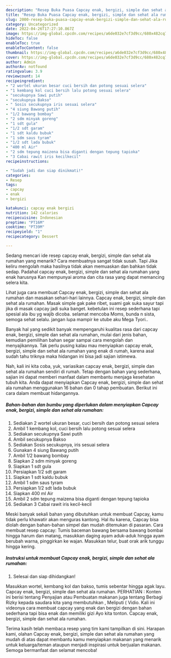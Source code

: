 ```yaml
---
description: "Resep Buka Puasa Capcay enak, bergizi, simple dan sehat ala rumahan Anti Gagal"
title: "Resep Buka Puasa Capcay enak, bergizi, simple dan sehat ala rumahan Anti Gagal"
slug: 2000-resep-buka-puasa-capcay-enak-bergizi-simple-dan-sehat-ala-rumahan-anti-gagal
category: Uncategorized
date: 2022-04-26T17:27:10.867Z
image: https://img-global.cpcdn.com/recipes/a6de032e7cf3d9cc/680x482cq70/capcay-enak-bergizi-simple-dan-sehat-ala-rumahan-foto-resep-utama.jpg
hideToc: false
enableToc: true
enableTocContent: false
thumbnail: https://img-global.cpcdn.com/recipes/a6de032e7cf3d9cc/680x482cq70/capcay-enak-bergizi-simple-dan-sehat-ala-rumahan-foto-resep-utama.jpg
cover: https://img-global.cpcdn.com/recipes/a6de032e7cf3d9cc/680x482cq70/capcay-enak-bergizi-simple-dan-sehat-ala-rumahan-foto-resep-utama.jpg
author: Admin
authorAv: notfound
ratingvalue: 3.9
reviewcount: 14
recipeingredient:
- "2 wortel ukuran besar cuci bersih dan potong sesuai selera"
- "1 kembang kol cuci bersih lalu potong sesuai selera"
- "secukupnya Sawi putih"
- "secukupnya Bakso"
- " Sosis secukupnya iris sesuai selera"
- "4 siung Bawang putih"
- "1/2 bawang bombay"
- "2 sdm minyak goreng"
- "1 sdt gula"
- "1/2 sdt garam"
- "1 sdt kaldu bubuk"
- "1 sdm saus tyram"
- "1/2 sdt lada bubuk"
- "400 ml Air"
- "2 sdm tepung maizena bisa diganti dengan tepung tapioka"
- "3 Cabai rawit iris kecilkecil"
recipeinstructions:

- "Sudah jadi dan siap dinikmati!"
categories:
- Resep
tags:
- capcay
- enak
- bergizi

katakunci: capcay enak bergizi 
nutrition: 142 calories
recipecuisine: Indonesian
preptime: "PT16M"
cooktime: "PT39M"
recipeyield: "1"
recipecategory: Dessert

---
```



Sedang mencari ide resep capcay enak, bergizi, simple dan sehat ala rumahan yang menarik? Cara membuatnya sangat tidak susah. Tapi Jika keliru mengolah maka hasilnya tidak akan memuaskan dan bahkan tidak sedap. Padahal capcay enak, bergizi, simple dan sehat ala rumahan yang enak harusnya Kan mempunyai aroma dan cita rasa yang dapat memancing selera kita.


Lihat juga cara membuat Capcay enak, bergizi, simple dan sehat ala rumahan dan masakan sehari-hari lainnya. Capcay enak, bergizi, simple dan sehat ala rumahan. Masak simple gak pake ribet, suami gak suka sayur tapi jika di masak capcay jadi suka banget. kebetulan ini resep sederhana tapi spesial ala ibu yg wajib dicoba. selamat mencoba Moms, bunda n sista, semoga sehat selalu. jangan lupa mampir ke utube aku Mega Tyori..

Banyak hal yang sedikit banyak mempengaruhi kualitas rasa dari capcay enak, bergizi, simple dan sehat ala rumahan, mulai dari jenis bahan, kemudian pemilihan bahan segar sampai cara mengolah dan menyajikannya. Tak perlu pusing kalau mau menyiapkan capcay enak, bergizi, simple dan sehat ala rumahan yang enak di rumah, karena asal sudah tahu triknya maka hidangan ini bisa jadi sajian istimewa.


Nah, kali ini kita coba, yuk, variasikan capcay enak, bergizi, simple dan sehat ala rumahan sendiri di rumah. Tetap dengan bahan yang sederhana, sajian ini dapat memberi manfaat dalam membantu menjaga kesehatan tubuh kita. Anda dapat menyiapkan Capcay enak, bergizi, simple dan sehat ala rumahan menggunakan 16 bahan dan 0 tahap pembuatan. Berikut ini cara dalam membuat hidangannya.

<!--inarticleads1-->

##### Bahan-bahan dan bumbu yang diperlukan dalam menyiapkan Capcay enak, bergizi, simple dan sehat ala rumahan:

1. Sediakan 2 wortel ukuran besar, cuci bersih dan potong sesuai selera
1. Ambil 1 kembang kol, cuci bersih lalu potong sesuai selera
1. Sediakan secukupnya Sawi putih
1. Ambil secukupnya Bakso
1. Sediakan  Sosis secukupnya, iris sesuai selera
1. Gunakan 4 siung Bawang putih
1. Ambil 1/2 bawang bombay
1. Siapkan 2 sdm minyak goreng
1. Siapkan 1 sdt gula
1. Persiapkan 1/2 sdt garam
1. Siapkan 1 sdt kaldu bubuk
1. Ambil 1 sdm saus tyram
1. Persiapkan 1/2 sdt lada bubuk
1. Siapkan 400 ml Air
1. Ambil 2 sdm tepung maizena bisa diganti dengan tepung tapioka
1. Sediakan 3 Cabai rawit iris kecil-kecil


Meski banyak sekali bahan yang dibutuhkan untuk membuat Capcay, kamu tidak perlu khawatir akan menguras kantong. Hal itu karena, Capcay bisa diolah dengan bahan-bahan simpel dan mudah ditemukan di pasaran. Cara membuat resep capcay: Tumis baceman bawang bersama bawang bombai hingga harum dan matang, masukkan daging ayam aduk-aduk hingga ayam berubah warna, pinggirkan ke wajan. Masukkan telur, buat orak arik tunggu hingga kering. 

<!--inarticleads2-->

##### Instruksi untuk membuat Capcay enak, bergizi, simple dan sehat ala rumahan:


1. Selesai dan siap dihidangkan!

Masukkan wortel, kembang kol dan bakso, tumis sebentar hingga agak layu. Capcay enak, bergizi, simple dan sehat ala rumahan. PERHATIAN : Konten ini berisi tentang Penyajian atau Pembuatan makanan juga tentang Berbagi Rizky kepada saudara kita yang membutuhkan , Meliputi ( Vidio. Kali ini videonya cara membuat capcay yang enak dan bergizi dengan bahan sederhana tapi bisa enak dan memiliki gizi Ayo kita tonton. Capcay enak, bergizi, simple dan sehat ala rumahan. 

Terima kasih telah membaca resep yang tim kami tampilkan di sini. Harapan kami, olahan Capcay enak, bergizi, simple dan sehat ala rumahan yang mudah di atas dapat membantu kamu menyiapkan makanan yang menarik untuk keluarga/teman ataupun menjadi inspirasi untuk berjualan makanan. Semoga bermanfaat dan selamat mencoba!
